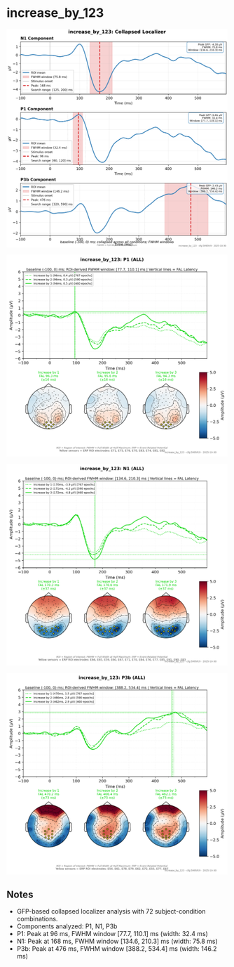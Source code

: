 # increase_by_123

![figure](docs/assets/plots/increase_by_123/increase_by_123-collapsed_localizer.png)

![figure](docs/assets/plots/increase_by_123/increase_by_123-P1.png)

![figure](docs/assets/plots/increase_by_123/increase_by_123-N1.png)

![figure](docs/assets/plots/increase_by_123/increase_by_123-P3b.png)


## Notes

- GFP-based collapsed localizer analysis with 72 subject-condition combinations.
- Components analyzed: P1, N1, P3b
- P1: Peak at 96 ms, FWHM window [77.7, 110.1] ms (width: 32.4 ms)
- N1: Peak at 168 ms, FWHM window [134.6, 210.3] ms (width: 75.8 ms)
- P3b: Peak at 476 ms, FWHM window [388.2, 534.4] ms (width: 146.2 ms)
